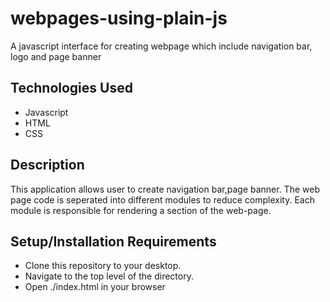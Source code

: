 # webpages-using-plain-js
A javascript interface for creating webpage which include navigation bar, logo and page banner

## Technologies Used
* Javascript
* HTML
* CSS

## Description
This application allows user to create navigation bar,page banner. The web page code is seperated into different modules to reduce complexity. Each module is responsible for rendering a section of the web-page.

## Setup/Installation Requirements
* Clone this repository to your desktop.
* Navigate to the top level of the directory.
* Open ./index.html in your browser
